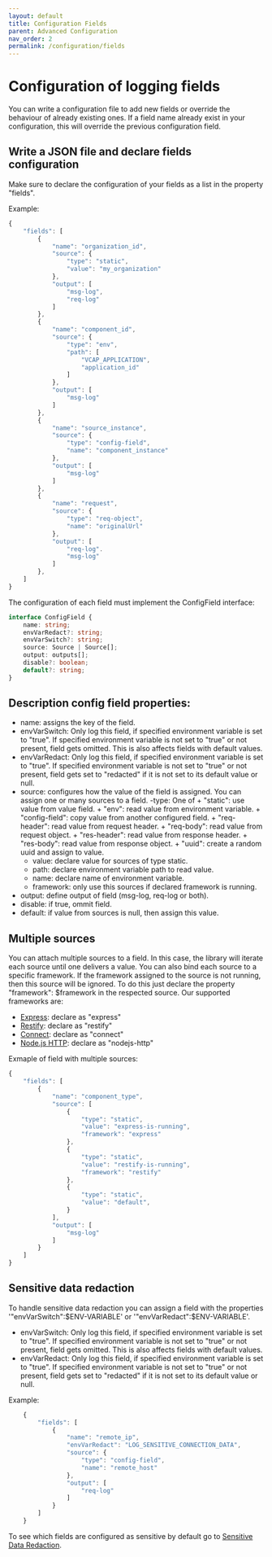 ```yaml
---
layout: default
title: Configuration Fields
parent: Advanced Configuration
nav_order: 2
permalink: /configuration/fields
---
```


# Configuration of logging fields
You can write a configuration file to add new fields or override the behaviour of already existing ones. If a field name already exist in your configuration, this will override the previous configuration field. 


## Write a JSON file and declare fields configuration
Make sure to declare the configuration of your fields as a list in the property "fields".

Example:
```ts
{
    "fields": [
        {
            "name": "organization_id",
            "source": {
                "type": "static",
                "value": "my_organization"
            },
            "output": [
                "msg-log",
                "req-log"
            ]
        },
        {
            "name": "component_id",
            "source": {
                "type": "env",
                "path": [
                    "VCAP_APPLICATION",
                    "application_id"
                ]
            },
            "output": [
                "msg-log"
            ]
        },
        {
            "name": "source_instance",
            "source": {
                "type": "config-field",
                "name": "component_instance"
            },
            "output": [
                "msg-log"
            ]
        },
        {
            "name": "request",
            "source": {
                "type": "req-object",
                "name": "originalUrl"
            },
            "output": [
                "req-log".
                "msg-log"
            ]
        },
    ]
}
```

The configuration of each field must implement the ConfigField interface:

```ts
interface ConfigField {
    name: string;
    envVarRedact?: string;
    envVarSwitch?: string;
    source: Source | Source[];
    output: outputs[];
    disable?: boolean;
    default?: string;
}
```

## Description config field properties:

* name: assigns the key of the field.
* envVarSwitch: Only log this field, if specified environment variable is set to "true". If specified environment variable is not set to "true" or not present, field gets omitted. This is also affects fields with default values.
* envVarRedact: Only log this field, if specified environment variable is set to "true". If specified environment variable is not set to "true" or not present, field gets set to "redacted" if it is not set to its default value or null.
* source: configures how the value of the field is assigned. You can assign one or many sources to a field.
    -type: One of
        + "static": use value from value field.
        + "env": read value from environment variable.
        + "config-field": copy value from another configured field.
        + "req-header": read value from request header.
        + "req-body": read value from request object.
        + "res-header": read value from response header.
        + "res-body": read value from response object.
        + "uuid": create a random uuid and assign to value.
    - value: declare value for sources of type static.
    - path: declare environment variable path to read value.
    - name: declare name of environment variable.
    - framework: only use this sources if declared framework is running.
* output: define output of field (msg-log, req-log or both).
* disable: if true, ommit field.
* default: if value from sources is null, then assign this value.

## Multiple sources

You can attach multiple sources to a field. In this case, the library will iterate each source until one delivers a value.
You can also bind each source to a specific framework. If the framework assigned to the source is not running, then this source will be ignored. To do this just declare the property "framework": $framework in the respected source. Our supported frameworks are:

* [Express](https://expressjs.com/): declare as "express"
* [Restify](http://restify.com/): declare as "restify"
* [Connect](https://www.npmjs.com/package/connect): declare as "connect"
* [Node.js HTTP](https://nodejs.org/api/http.html): declare as "nodejs-http"

Exmaple of field with multiple sources:

```ts
{
    "fields": [
        {
            "name": "component_type",
            "source": [
                {
                    "type": "static",
                    "value": "express-is-running",
                    "framework": "express"
                },
                {
                    "type": "static",
                    "value": "restify-is-running",
                    "framework": "restify"
                },
                {
                    "type": "static",
                    "value": "default",
                }
            ],
            "output": [
                "msg-log"
            ]
        }
    ]
}
```

## Sensitive data redaction

To handle sensitive data redaction you can assign a field with the properties '"envVarSwitch":$ENV-VARIABLE' or '"envVarRedact":$ENV-VARIABLE'.

* envVarSwitch:
                      Only log this field, if specified environment variable is set to "true". 
                      If specified environment variable is not set to "true" or not present, field gets omitted. This is also affects fields with default values.
* envVarRedact:
                      Only log this field, if specified environment variable is set to "true". 
                      If specified environment variable is not set to "true" or not present, field gets set to "redacted" if it is not set to its default value or null.

Example:

```ts
    {
        "fields": [
            {
                "name": "remote_ip",
                "envVarRedact": "LOG_SENSITIVE_CONNECTION_DATA",
                "source": {
                    "type": "config-field",
                    "name": "remote_host"
                },
                "output": [
                    "req-log"
                ]
            }
        ] 
    }
```

To see which fields are configured as sensitive by default go to [Sensitive Data Redaction](/cf-nodejs-logging-support/advanced-usage/sensitive-data-redaction).
